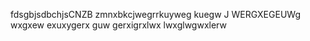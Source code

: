 fdsgbjsdbchjsCNZB zmnxbkcjwegrrkuyweg kuegw J WERGXEGEUWg wxgxew exuxygerx guw gerxigrxlwx lwxglwgwxlerw
